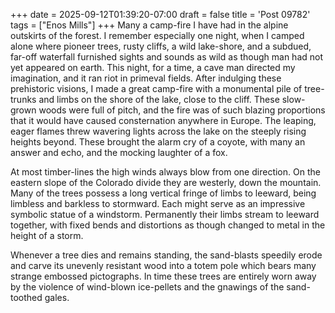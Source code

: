 +++
date = 2025-09-12T01:39:20-07:00
draft = false
title = 'Post 09782'
tags = ["Enos Mills"]
+++
Many a camp-fire I have had in the alpine outskirts of the forest. I remember especially one night, when I camped alone where pioneer trees, rusty cliffs, a wild lake-shore, and a subdued, far-off waterfall furnished sights and sounds as wild as though man had not yet appeared on earth. This night, for a time, a cave man directed my imagination, and it ran riot in primeval fields. After indulging these prehistoric visions, I made a great camp-fire with a monumental pile of tree-trunks and limbs on the shore of the lake, close to the cliff. These slow-grown woods were full of pitch, and the fire was of such blazing proportions that it would have caused consternation anywhere in Europe. The leaping, eager flames threw wavering lights across the lake on the steeply rising heights beyond. These brought the alarm cry of a coyote, with many an answer and echo, and the mocking laughter of a fox.

At most timber-lines the high winds always blow from one direction. On the eastern slope of the Colorado divide they are westerly, down the mountain. Many of the trees possess a long vertical fringe of limbs to leeward, being limbless and barkless to stormward. Each might serve as an impressive symbolic statue of a windstorm. Permanently their limbs stream to leeward together, with fixed bends and distortions as though changed to metal in the height of a storm.

Whenever a tree dies and remains standing, the sand-blasts speedily erode and carve its unevenly resistant wood into a totem pole which bears many strange embossed pictographs. In time these trees are entirely worn away by the violence of wind-blown ice-pellets and the gnawings of the sand-toothed gales.
